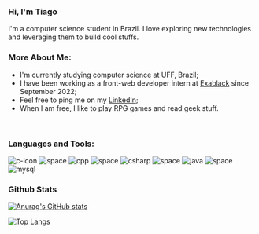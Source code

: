 ### Hi, I'm Tiago
I'm a computer science student in Brazil. I love exploring new technologies and leveraging them to build cool stuffs.

### More About Me:
- I'm currently studying computer science at UFF, Brazil;
- I have been working as a front-web developer intern at [Exablack](https://www.linkedin.com/company/exablack/) since September 2022;
- Feel free to ping me on my [LinkedIn](https://www.linkedin.com/in/nycolas-felipe-0448b6150/);
- When I am free, I like to play RPG games and read geek stuff.
<br>

### Languages and Tools:
![c-icon](https://user-images.githubusercontent.com/36780789/198897967-734004b2-af61-41b9-a979-7d601e7b4237.png)
![space](https://user-images.githubusercontent.com/71052352/168397384-e1576a6a-530c-4c3d-a2bf-c49bf1e8a07b.png)
![cpp](https://user-images.githubusercontent.com/36780789/198898010-61b119e8-4214-401d-962c-971333d862cd.png)
![space](https://user-images.githubusercontent.com/71052352/168397384-e1576a6a-530c-4c3d-a2bf-c49bf1e8a07b.png)
![csharp](https://user-images.githubusercontent.com/36780789/198898013-c7d5671c-0ee5-400d-90a1-4fc0aa77de06.png)
![space](https://user-images.githubusercontent.com/71052352/168397384-e1576a6a-530c-4c3d-a2bf-c49bf1e8a07b.png)
![java](https://user-images.githubusercontent.com/36780789/198898037-d83a758d-c350-4944-b143-4a6825a57452.png)
![space](https://user-images.githubusercontent.com/71052352/168397384-e1576a6a-530c-4c3d-a2bf-c49bf1e8a07b.png)
![mysql](https://user-images.githubusercontent.com/71052352/176318656-e8b5a28a-f4a0-4c6c-bd88-24705f567608.png)

### Github Stats
<a href='https://github.com/422UR4H/github-stats-transparent'>

![Anurag's GitHub stats](https://github-readme-stats.vercel.app/api?username=422UR4H&hide=prs,issues&show_icons=true&theme=codeSTACKr)

[![Top Langs](https://github-readme-stats.vercel.app/api/top-langs/?username=422UR4H&layout=compact&theme=codeSTACKr)](https://github.com/422UR4H/github-readme-stats)
